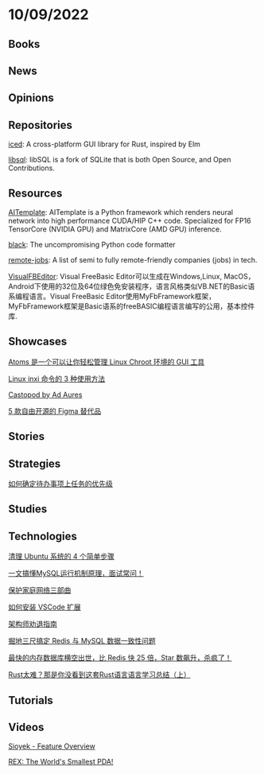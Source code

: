 # 10/09/2022

## Books

## News

## Opinions

## Repositories
[iced](https://github.com/iced-rs/iced): A cross-platform GUI library for Rust, inspired by Elm

[libsql](https://github.com/libsql/libsql): libSQL is a fork of SQLite that is both Open Source, and Open Contributions.

## Resources
[AITemplate](https://github.com/facebookincubator/AITemplate): AITemplate is a Python framework which renders neural network into high performance CUDA/HIP C++ code. Specialized for FP16 TensorCore (NVIDIA GPU) and MatrixCore (AMD GPU) inference.

[black](https://github.com/psf/black): The uncompromising Python code formatter

[remote-jobs](https://github.com/remoteintech/remote-jobs): A list of semi to fully remote-friendly companies (jobs) in tech.

[VisualFBEditor](https://gitee.com/avata/VisualFBEditor): Visual FreeBasic Editor可以生成在Windows,Linux, MacOS，Android下使用的32位及64位绿色免安装程序，语言风格类似VB.NET的Basic语系编程语言。Visual FreeBasic Editor使用MyFbFramework框架，MyFbFramework框架是Basic语系的freeBASIC编程语言编写的公用，基本控件库.

## Showcases
[Atoms 是一个可以让你轻松管理 Linux Chroot 环境的 GUI 工具](https://linux.cn/article-15087-1.html)

[Linux inxi 命令的 3 种使用方法](https://linux.cn/article-15092-1.html)

[Castopod by Ad Aures](https://castopod.org/)

[5 款自由开源的 Figma 替代品](https://linux.cn/article-15099-1.html)

## Stories

## Strategies
[如何确定待办事项上任务的优先级](https://linux.cn/article-15088-1.html)

## Studies

## Technologies
[清理 Ubuntu 系统的 4 个简单步骤](https://linux.cn/article-15089-1.html)

[一文搞懂MySQL运行机制原理，面试常问！](https://juejin.cn/post/7148946795660312613)

[保护家庭网络三部曲](https://linux.cn/article-15093-1.html)

[如何安装 VSCode 扩展](https://linux.cn/article-15100-1.html)

[架构师劝退指南](https://mp.weixin.qq.com/s/-asSxQwW94InEIKR60Cjng)

[掘地三尺搞定 Redis 与 MySQL 数据一致性问题](https://mp.weixin.qq.com/s/U_IWPz_kT1Sq02uYKM2XWw)

[最快的内存数据库横空出世，比 Redis 快 25 倍，Star 数飙升，杀疯了！](https://mp.weixin.qq.com/s/68b31xlXLRLYzKUKW2KTSQ)

[Rust太难？那是你没看到这套Rust语言语言学习总结（上）](https://bbs.huaweicloud.com/blogs/230148)

## Tutorials

## Videos
[Sioyek - Feature Overview](https://www.youtube.com/watch?v=yTmCI0Xp5vI)

[REX: The World's Smallest PDA!](https://www.youtube.com/watch?v=gGQNAg3TxCo)
